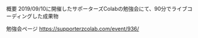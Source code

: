 概要
2019/09/10に開催したサポーターズColabの勉強会にて、90分でライブコーディングした成果物

勉強会ページ
https://supporterzcolab.com/event/936/
